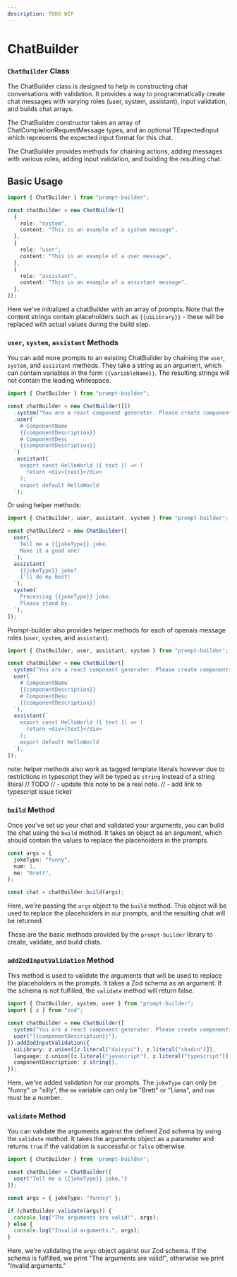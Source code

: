 ```yaml
---
description: TODO WIP
---
```


# ChatBuilder

### `ChatBuilder` Class

The ChatBuilder class is designed to help in constructing chat conversations with validation. It provides a way to programmatically create chat messages with varying roles (user, system, assistant), input validation, and builds chat arrays.

The ChatBuilder constructor takes an array of ChatCompletionRequestMessage types, and an optional TExpectedInput which represents the expected input format for this chat.

The ChatBuilder provides methods for chaining actions, adding messages with various roles, adding input validation, and building the resulting chat.


## Basic Usage
```ts
import { ChatBuilder } from "prompt-builder";

const chatBuilder = new ChatBuilder([
  {
    role: "system",
    content: "This is an example of a system message",
  },
  {
    role: "user",
    content: "This is an example of a user message",
  },
  {
    role: "assistant",
    content: "This is an example of a assistant message",
  },
]);
```

Here we've initialized a chatBuilder with an array of prompts. Note that the content strings contain placeholders such as `{{uiLibrary}}` - these will be replaced with actual values during the build step.

### `user`, `system`, `assistant` Methods
You can add more prompts to an existing ChatBuilder by chaining the `user`, `system`, and `assistant` methods. They take a string as an argument, which can contain variables in the form `{{variableName}}`. The resulting strings will not contain the leading whitespace.

```typescript
import { ChatBuilder } from "prompt-builder";

const chatBuilder = new ChatBuilder([])
  .system("You are a react component generater. Please create components using only the following dependencies react, tailwind, {{uiLibrary}}, and {{language}}")
  .user(`
    # ComponentName
    {{componentDescription}}
    # ComponentDesc
    {{componentDescription}}
  `)
  .assistant(`
    export const HelloWorld ({ text }) => (
      return <div>{text}</div>
    );
    export default HelloWorld
  `);

```

Or using helper methods:

```ts
import { ChatBuilder, user, assistant, system } from "prompt-builder";

const chatBuilder2 = new ChatBuilder([
  user(`
    Tell me a {{jokeType}} joke.
    Make it a good one!
  `),
  assistant(`
    {{jokeType}} joke?
    I'll do my best!
  `),
  system(`
    Processing {{jokeType}} joke.
    Please stand by.
  `),
]);
```

Prompt-builder also provides helper methods for each of openais message roles (`user`, `system`, and `assistant`). 
```ts
import { ChatBuilder, user, assistant, system } from "prompt-builder";

const chatBuilder = new ChatBuilder([
  system("You are a react component generater. Please create components using only the following dependencies react, tailwind, {{uiLibrary}}, and {{language}}"),
  user(`
    # ComponentName
    {{componentDescription}}
    # ComponentDesc
    {{componentDescription}}
  `),
  assistant(`
    export const HelloWorld ({ text }) => (
      return <div>{text}</div>
    );
    export default HelloWorld
  `),
]);
```

note: helper methods also work as tagged template literals however due to restrictions in typescript they will be typed as `string` instead of a string literal
// TODO 
// - update this note to be a real note. 
// - add link to typescript issue ticket

### `build` Method

Once you've set up your chat and validated your arguments, you can build the chat using the `build` method. It takes an object as an argument, which should contain the values to replace the placeholders in the prompts.

```ts
const args = {
  jokeType: "funny",
  num: 1,
  me: "Brett",
};

const chat = chatBuilder.build(args);
```

Here, we're passing the `args` object to the `build` method. This object will be used to replace the placeholders in our prompts, and the resulting chat will be returned.

These are the basic methods provided by the `prompt-builder` library to create, validate, and build chats.


### `addZodInputValidation` Method

This method is used to validate the arguments that will be used to replace the placeholders in the prompts. It takes a Zod schema as an argument. If the schema is not fulfilled, the `validate` method will return false.

```ts
import { ChatBuilder, system, user } from "prompt-builder";
import { z } from "zod";

const chatBuilder = new ChatBuilder([
  system("You are a react component generater. Please create components using only the following dependencies react, tailwind, {{uiLibrary}}, and {{language}}"),
  user("{{componentDescription}}"),
]).addZodInputValidation({
  uiLibrary: z.union([z.literal("daisyui"), z.literal("shadcn")]),
  language: z.union([z.literal("javascript"), z.literal("typescript")]),
  componentDescription: z.string(),
});
```

Here, we've added validation for our prompts. The `jokeType` can only be "funny" or "silly", the `me` variable can only be "Brett" or "Liana", and `num` must be a number.

### `validate` Method

You can validate the arguments against the defined Zod schema by using the `validate` method. It takes the arguments object as a parameter and returns `true` if the validation is successful or `false` otherwise.

```ts
import { ChatBuilder } from 'prompt-builder';

const chatBuilder = ChatBuilder([
  user("Tell me a {{jokeType}} joke.")
]);

const args = { jokeType: "funnsy" };

if (chatBuilder.validate(args)) {
  console.log("The arguments are valid!", args);
} else {
  console.log("Invalid arguments.", args);
}
```

Here, we're validating the `args` object against our Zod schema. If the schema is fulfilled, we print "The arguments are valid!", otherwise we print "Invalid arguments."
